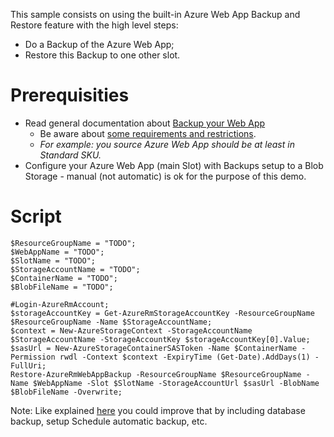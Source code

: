 This sample consists on using the built-in Azure Web App Backup and Restore feature with the high level steps:

- Do a Backup of the Azure Web App;
- Restore this Backup to one other slot.

# Prerequisities

- Read general documentation about [Backup your Web App](https://docs.microsoft.com/azure/app-service/web-sites-backup)
  - Be aware about [some requirements and restrictions](https://docs.microsoft.com/azure/app-service/web-sites-backup#requirements-and-restrictions).
  - *For example: you source Azure Web App should be at least in Standard SKU.*
- Configure your Azure Web App (main Slot) with Backups setup to a Blob Storage - manual (not automatic) is ok for the purpose of this demo.

# Script

```
$ResourceGroupName = "TODO";
$WebAppName = "TODO";
$SlotName = "TODO";
$StorageAccountName = "TODO";
$ContainerName = "TODO";
$BlobFileName = "TODO";

#Login-AzureRmAccount;
$storageAccountKey = Get-AzureRmStorageAccountKey -ResourceGroupName $ResourceGroupName -Name $StorageAccountName;
$context = New-AzureStorageContext -StorageAccountName $StorageAccountName -StorageAccountKey $storageAccountKey[0].Value;
$sasUrl = New-AzureStorageContainerSASToken -Name $ContainerName -Permission rwdl -Context $context -ExpiryTime (Get-Date).AddDays(1) -FullUri;
Restore-AzureRmWebAppBackup -ResourceGroupName $ResourceGroupName -Name $WebAppName -Slot $SlotName -StorageAccountUrl $sasUrl -BlobName $BlobFileName -Overwrite;
```

Note: Like explained [here](https://azure.microsoft.com/documentation/articles/app-service-powershell-backup/) you could improve that by including database backup, setup Schedule automatic backup, etc. 